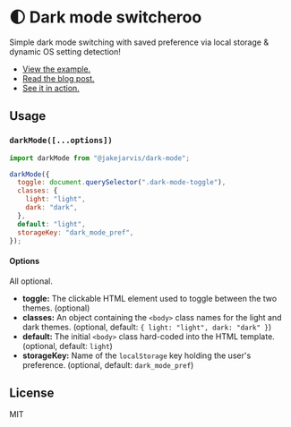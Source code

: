 # 🌓 Dark mode switcheroo

Simple dark mode switching with saved preference via local storage & dynamic OS setting detection!

- [View the example.](https://jakejarvis.github.io/dark-mode-example/)
- [Read the blog post.](https://jarv.is/notes/dark-mode/)
- [See it in action.](https://jarv.is/)

## Usage

### `darkMode([...options])`

```js
import darkMode from "@jakejarvis/dark-mode";

darkMode({
  toggle: document.querySelector(".dark-mode-toggle"),
  classes: {
    light: "light",
    dark: "dark",
  },
  default: "light",
  storageKey: "dark_mode_pref",
});
```

#### Options

All optional.

- **toggle:** The clickable HTML element used to toggle between the two themes. (optional)
- **classes:** An object containing the `<body>` class names for the light and dark themes. (optional, default: `{ light: "light", dark: "dark" }`)
- **default:** The initial `<body>` class hard-coded into the HTML template. (optional, default: `light`)
- **storageKey:** Name of the `localStorage` key holding the user's preference. (optional, default: `dark_mode_pref`)

## License

MIT
